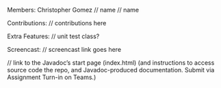 Members:
Christopher Gomez
// name
// name

Contributions:
// contributions here

Extra Features:
// unit test class?

Screencast:
// screencast link goes here

// link to the Javadoc’s start page (index.html) (and instructions to access source code the repo, and Javadoc-produced documentation. Submit via Assignment Turn-in on Teams.)